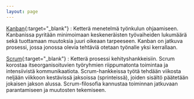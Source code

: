 ```yaml
---
layout: page
---
```


[Kanban](https://en.wikipedia.org/wiki/Kanban_(development)){:target="_blank"}
: Ketterä menetelmä työnkulun ohjaamiseen. Kanbanissa pyritään minimoimaan keskeneräisten työvaiheiden lukumäärä sekä tuottamaan muutoksia juuri oikeaan tarpeeseen. Kanban on jatkuva prosessi, jossa jonossa olevia tehtäviä otetaan työnalle yksi kerrallaan.

[Scrum](http://www.scrumalliance.org){:target="_blank"}
: Ketterä prosessi kehityshankkeisiin. Scrum korostaa itseorganisoituvien työryhmien riippumatonta toimintaa ja intensiivistä kommunikaatiota. Scrum-hankkeissa työtä tehdään viikosta neljään viikkoon kestävissä jaksoissa (sprinteissä), joiden sisältö päätetään jokaisen jakson alussa. Scrum-filosofia kannustaa toiminnan jatkuvaan parantamiseen ja muutosten tekemiseen.
